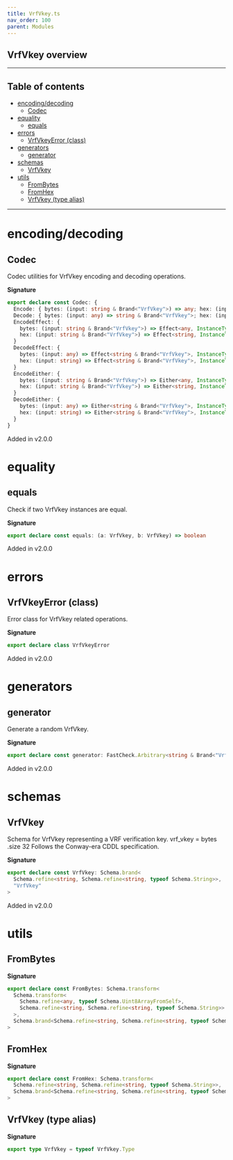 ```yaml
---
title: VrfVkey.ts
nav_order: 100
parent: Modules
---
```


## VrfVkey overview

---

<h2 class="text-delta">Table of contents</h2>

- [encoding/decoding](#encodingdecoding)
  - [Codec](#codec)
- [equality](#equality)
  - [equals](#equals)
- [errors](#errors)
  - [VrfVkeyError (class)](#vrfvkeyerror-class)
- [generators](#generators)
  - [generator](#generator)
- [schemas](#schemas)
  - [VrfVkey](#vrfvkey)
- [utils](#utils)
  - [FromBytes](#frombytes)
  - [FromHex](#fromhex)
  - [VrfVkey (type alias)](#vrfvkey-type-alias)

---

# encoding/decoding

## Codec

Codec utilities for VrfVkey encoding and decoding operations.

**Signature**

```ts
export declare const Codec: {
  Encode: { bytes: (input: string & Brand<"VrfVkey">) => any; hex: (input: string & Brand<"VrfVkey">) => string }
  Decode: { bytes: (input: any) => string & Brand<"VrfVkey">; hex: (input: string) => string & Brand<"VrfVkey"> }
  EncodeEffect: {
    bytes: (input: string & Brand<"VrfVkey">) => Effect<any, InstanceType<typeof VrfVkeyError>>
    hex: (input: string & Brand<"VrfVkey">) => Effect<string, InstanceType<typeof VrfVkeyError>>
  }
  DecodeEffect: {
    bytes: (input: any) => Effect<string & Brand<"VrfVkey">, InstanceType<typeof VrfVkeyError>>
    hex: (input: string) => Effect<string & Brand<"VrfVkey">, InstanceType<typeof VrfVkeyError>>
  }
  EncodeEither: {
    bytes: (input: string & Brand<"VrfVkey">) => Either<any, InstanceType<typeof VrfVkeyError>>
    hex: (input: string & Brand<"VrfVkey">) => Either<string, InstanceType<typeof VrfVkeyError>>
  }
  DecodeEither: {
    bytes: (input: any) => Either<string & Brand<"VrfVkey">, InstanceType<typeof VrfVkeyError>>
    hex: (input: string) => Either<string & Brand<"VrfVkey">, InstanceType<typeof VrfVkeyError>>
  }
}
```

Added in v2.0.0

# equality

## equals

Check if two VrfVkey instances are equal.

**Signature**

```ts
export declare const equals: (a: VrfVkey, b: VrfVkey) => boolean
```

Added in v2.0.0

# errors

## VrfVkeyError (class)

Error class for VrfVkey related operations.

**Signature**

```ts
export declare class VrfVkeyError
```

Added in v2.0.0

# generators

## generator

Generate a random VrfVkey.

**Signature**

```ts
export declare const generator: FastCheck.Arbitrary<string & Brand<"VrfVkey">>
```

Added in v2.0.0

# schemas

## VrfVkey

Schema for VrfVkey representing a VRF verification key.
vrf_vkey = bytes .size 32
Follows the Conway-era CDDL specification.

**Signature**

```ts
export declare const VrfVkey: Schema.brand<
  Schema.refine<string, Schema.refine<string, typeof Schema.String>>,
  "VrfVkey"
>
```

Added in v2.0.0

# utils

## FromBytes

**Signature**

```ts
export declare const FromBytes: Schema.transform<
  Schema.transform<
    Schema.refine<any, typeof Schema.Uint8ArrayFromSelf>,
    Schema.refine<string, Schema.refine<string, typeof Schema.String>>
  >,
  Schema.brand<Schema.refine<string, Schema.refine<string, typeof Schema.String>>, "VrfVkey">
>
```

## FromHex

**Signature**

```ts
export declare const FromHex: Schema.transform<
  Schema.refine<string, Schema.refine<string, typeof Schema.String>>,
  Schema.brand<Schema.refine<string, Schema.refine<string, typeof Schema.String>>, "VrfVkey">
>
```

## VrfVkey (type alias)

**Signature**

```ts
export type VrfVkey = typeof VrfVkey.Type
```
